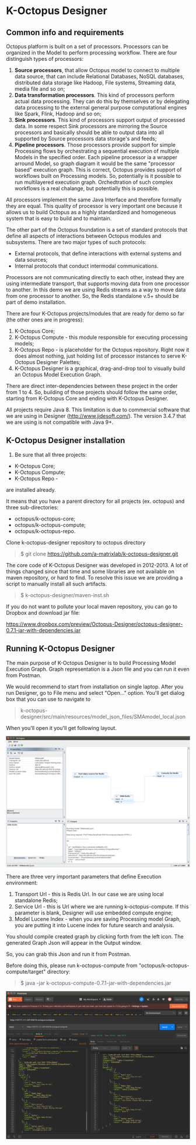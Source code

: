 # K-Octopus Designer 
## Common info and requirements
Octopus platform is built on a set of processors. Processors can be organized in the Model to perform processing workflow. There are four distinguish types of processors:
1. **Source processors**, that allow Octopus model to connect to multiple data source, that can include Relational Databases, NoSQL databases, distributed data storage like Hadoop, File systems, Streaming data, media file and so on;
2. **Data transformation processors**. This kind of processors perform actual data processing. They can do this by themselves or by delegating data processing to the external general purpose computational engines like Spark, Flink, Hadoop and so on;
3. **Sink processors**. This kind of processors support output of processed data. In some respect Sink processors are mirroring the Source processors and basically should be able to output data into all supported by Source processors data storage's and feeds;
4. **Pipeline processors**. Those processors provide support for simple Processing flows by orchestrating a sequential execution of multiple Models in the specified order. Each pipeline processor ia a wrapper arround Model, so graph diagram it would be the same "processor based" execution graph. This is correct, Octopus provides support of workflows built on Processing models. So, potentially is it possible to run multilayered executioin graph. Orchedtration of such complex workflows is a real chalange, but potentially this is possible.

All processors implement the same Java Interface and therefore formally they are equal. This quality of processor is very important one because it allows us to build Octopus as a highly standardized and homogeneous system that is easy to build and to maintain.

The other part of the Octopus foundation is a set of standard protocols that define all aspects of interactions between Octopus modules and subsystems.
There are two major types of such protocols:
* External protocols, that define interactions with external systems and data sources;
* Internal protocols that conduct intermodal communications.

Processors are not communicating directly to each other, instead they are using intermediate transport, that supports moving data from one processor to another. In this demo we are using Redis streams as a way to move data from one processor to another. So, the Redis standalone v.5+ should be part of demo installation.

There are four K-Octopus projects/modules that are ready for demo so far (the other ones are in progress):
1. K-Octopus Core;
2. K-Octopus Compute - this module responsible for executing processing models;
3. K-Octopus Repo - is placeholder for the Octopus repository. Right now it does almost nothing, just holding list of processor instances to serve K-Octopus Designer Palettes;
4. K-Octopus Designer is a graphical, drag-and-drop tool to visually build an Octopus Model Execution Graph.

There are direct inter-dependencies between these project in the order from 1 to 4. So, building of those projects should follow the same order, starting from K-Octopus Core and ending with K-Octopus Designer. 

All projects require Java 8. This limitation is due to commercial software that we are using in Designer (http://www.jidesoft.com/). The version 3.4.7 that we are using is not compatible with Java 9+.

## K-Octopus Designer installation
1. Be sure that all three projects:
  * K-Octopus Core;
  * K-Octopus Compute;
  * K-Octopus Repo -

are installed already.

It means that you have a parent directory for all projects (ex. octopus) and three sub-directories:
* octopus/k-octopus-core;
* octopus/k-octopus-compute;
* octopus/k-octopus-repo.

Clone k-octopus-designer repository to octopus directory

> $ git clone https://github.com/a-matrixlab/k-octopus-designer.git


The core code of K-Octopus Designer was developed in 2012-2013. A lot of things changed since that time and some libraries are not available on maven repository, or hard to find. To resolve this issue we are providing a script to manually install all such artifacts.

> $ k-octopus-designer/maven-inst.sh

If you do not want to pollute your local maven repository, you can go to Dropbox and download jar file:

https://www.dropbox.com/preview/Octopus-Designer/octopus-designer-0.7.1-jar-with-dependencies.jar

## Running K-Octopus Designer

The main purpose of K-Octopus Designer is to build Processing Model Execution Graph. Graph representation is a Json file and you can run it even from Postman.

We would recommend to start from installation on single laptop. After you run Designer, go to File menu and select "Open..." option. You'll get dialog box that you can use to navigate to 

> k-octopus-designer/src/main/resources/model_json_files/SMAmodel_local.json

When you'll open it you'll get following layout.

![K-Octopus Designer](https://github.com/a-matrixlab/k-octopus-designer/blob/master/Screenshot%20from%202019-08-25%2015-01-44.png)

There are three very important parameters that define Execution environment:
1. Transport Url - this is Redis Url. In our case we are using local standalone Redis;
2. Service Url - this is Url where we are running k-octopus-compute. If this parameter is blank, Designer will use embedded compute engine;
3. Model Lucene Index - when you are saving Processing model Graph, you are putting it into Lucene index for future search and analysis.

You should compile created graph by clicking forth from the left icon. The generated Graph Json will appear in the Output window.

So, you can grab this Json and run it from Postman.

Before doing this, please run k-octopus-compute from "octopus/k-octopus-compute/target" directory:

> $ java -jar k-octopus-compute-0.7.1-jar-with-dependencies.jar

![K-Octopus Designer](https://github.com/a-matrixlab/k-octopus-designer/blob/master/Screenshot%20from%202019-08-25%2017-15-49.png)



